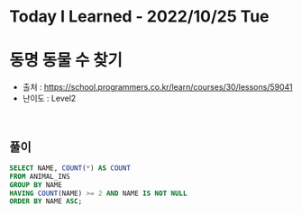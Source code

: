 # Today I Learned - 2022/10/25 Tue

# 동명 동물 수 찾기
- 출처 : https://school.programmers.co.kr/learn/courses/30/lessons/59041
- 난이도 : Level2
<br>

## 풀이
```sql
SELECT NAME, COUNT(*) AS COUNT
FROM ANIMAL_INS
GROUP BY NAME
HAVING COUNT(NAME) >= 2 AND NAME IS NOT NULL
ORDER BY NAME ASC;
```
